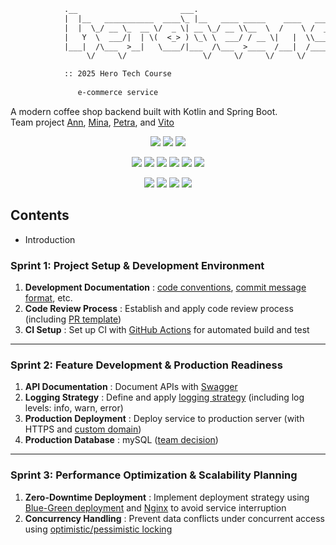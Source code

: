 ```txt
            .__                       ___.                                
            |  |__   ___________  ____\_ |__   ____ _____    ____   ______
            |  |  \_/ __ \_  __ \/  _ \| __ \_/ __ \\__  \  /    \ /  ___/
            |   Y  \  ___/|  | \(  <_> ) \_\ \  ___/ / __ \|   |  \\___ \ 
            |___|  /\___  >__|   \____/|___  /\___  >____  /___|  /____  >
                 \/     \/                 \/     \/     \/     \/     \/ 

            :: 2025 Hero Tech Course
               
               e-commerce service
```

A modern coffee shop backend built with Kotlin and Spring Boot. <br>
Team project [Ann](), [Mina](), [Petra](), and [Vito]() <br>

<p align="center">
  <img src="https://img.shields.io/badge/Kotlin-7F52FF?style=flat-square&logo=kotlin&logoColor=white"/>
  <img src="https://img.shields.io/badge/Spring%20Boot-6DB33F?style=flat-square&logo=spring-boot&logoColor=white"/>
  <img src="https://img.shields.io/badge/MySQL-4479A1?style=flat-square&logo=mysql&logoColor=white"/>
</p>

<p align="center">
<img src="https://img.shields.io/badge/JWT-000000?style=flat-square&logo=json-web-tokens&logoColor=white"/>
  <img src="https://img.shields.io/badge/Stripe-008CDD?style=flat-square&logo=stripe&logoColor=white"/>
  <img src="https://img.shields.io/badge/JavaMail-EA4335?style=flat-square&logo=gmail&logoColor=white"/>
  <img src="https://img.shields.io/badge/GitHub%20Actions-2088FF?style=flat-square&logo=github-actions&logoColor=white"/>
  <img src="https://img.shields.io/badge/AWS-FF9900?style=flat-square&logo=amazon-aws&logoColor=white"/>
  <img src="https://img.shields.io/badge/Nginx-009639?style=flat-square&logo=nginx&logoColor=white"/>
</p>

<p align="center">
<img src="https://img.shields.io/badge/JUnit5-25A162?style=flat-square&logo=junit5&logoColor=white"/>
  <img src="https://img.shields.io/badge/Mockito-red?style=flat-square"/>
  <img src="https://img.shields.io/badge/RestAssured-2496ED?style=flat-square"/>
  <img src="https://img.shields.io/badge/Gradle-02303A?style=flat-square&logo=gradle&logoColor=white"/>
</p>

## Contents

- Introduction

### Sprint 1: Project Setup & Development Environment

1. **Development Documentation** : [code conventions](), [commit message format](), etc.
2. **Code Review Process** : Establish and apply code review process (including [PR template]())
3. **CI Setup** : Set up CI with [GitHub Actions](https://github.com/VittorioDeMarzi/hero-beans/wiki/CI-Workflow-%E2%80%94-Detailed-Documentation) for automated build and test

---

### Sprint 2: Feature Development & Production Readiness
1. **API Documentation** : Document APIs with [Swagger](https://github.com/VittorioDeMarzi/hero-beans/wiki/Swagger-OpenAPI-for-Hero-Beans)   
2. **Logging Strategy** : Define and apply [logging strategy]() (including log levels: info, warn, error)
3. **Production Deployment** : Deploy service to production server (with HTTPS and [custom domain]())
4. **Production Database** : mySQL ([team decision]())

---

### Sprint 3: Performance Optimization & Scalability Planning
1. **Zero-Downtime Deployment** : Implement deployment strategy using [Blue-Green deployment]() and [Nginx]() to avoid service interruption
2. **Concurrency Handling** : Prevent data conflicts under concurrent access using [optimistic/pessimistic locking](https://github.com/users/VittorioDeMarzi/projects/1?pane=issue&itemId=124742166&issue=VittorioDeMarzi%7Chero-beans%7C81)